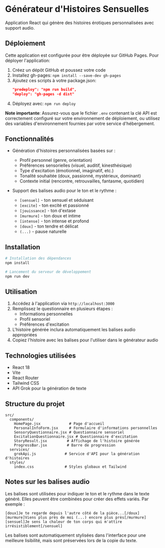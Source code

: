 # Générateur d'Histoires Sensuelles

Application React qui génère des histoires érotiques personnalisées avec support audio.

## Déploiement

Cette application est configurée pour être déployée sur GitHub Pages. Pour déployer l'application:

1. Créez un dépôt GitHub et poussez votre code
2. Installez gh-pages: `npm install --save-dev gh-pages`
3. Ajoutez ces scripts à votre package.json:
   ```json
   "predeploy": "npm run build",
   "deploy": "gh-pages -d dist"
   ```
4. Déployez avec: `npm run deploy`

**Note importante**: Assurez-vous que le fichier `.env` contenant la clé API est correctement configuré sur votre environnement de déploiement, ou utilisez des variables d'environnement fournies par votre service d'hébergement.

## Fonctionnalités

- Génération d'histoires personnalisées basées sur :
  - Profil personnel (genre, orientation)
  - Préférences sensorielles (visuel, auditif, kinesthésique)
  - Type d'excitation (émotionnel, imaginatif, etc.)
  - Tonalité souhaitée (doux, passionné, mystérieux, dominant)
  - Contexte initial (rencontre, retrouvailles, fantasme, quotidien)

- Support des balises audio pour le ton et le rythme :
  - `[sensuel]` - ton sensuel et séduisant
  - `[excite]` - ton excité et passionné
  - `[jouissance]` - ton d'extase
  - `[murmure]` - ton doux et intime
  - `[intense]` - ton intense et profond
  - `[doux]` - ton tendre et délicat
  - `(...)` - pause naturelle

## Installation

```bash
# Installation des dépendances
npm install

# Lancement du serveur de développement
npm run dev
```

## Utilisation

1. Accédez à l'application via `http://localhost:3000`
2. Remplissez le questionnaire en plusieurs étapes :
   - Informations personnelles
   - Profil sensoriel
   - Préférences d'excitation
3. L'histoire générée inclura automatiquement les balises audio appropriées
4. Copiez l'histoire avec les balises pour l'utiliser dans le générateur audio

## Technologies utilisées

- React 18
- Vite
- React Router
- Tailwind CSS
- API Grok pour la génération de texte

## Structure du projet

```
src/
  components/
    HomePage.jsx             # Page d'accueil
    PersonalInfoForm.jsx     # Formulaire d'informations personnelles
    SensoryQuestionnaire.jsx # Questionnaire sensoriel
    ExcitationQuestionnaire.jsx # Questionnaire d'excitation
    StoryResult.jsx         # Affichage de l'histoire générée
    ProgressBar.jsx         # Barre de progression
  services/
    grokApi.js             # Service d'API pour la génération d'histoires
  styles/
    index.css              # Styles globaux et Tailwind
```

## Notes sur les balises audio

Les balises sont utilisées pour indiquer le ton et le rythme dans le texte généré. Elles peuvent être combinées pour créer des effets variés. Par exemple :

```
[doux]Je te regarde depuis l'autre côté de la pièce...[/doux]
[murmure]Viens plus près de moi (...) encore plus près[/murmure]
[sensuel]Je sens la chaleur de ton corps qui m'attire irrésistiblement[/sensuel]
```

Les balises sont automatiquement stylisées dans l'interface pour une meilleure lisibilité, mais sont préservées lors de la copie du texte.
